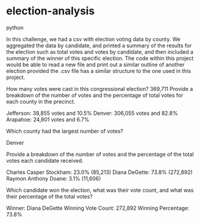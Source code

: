 # election-analysis
python

In this challenge, we had a csv with election voting data by county.  We aggregated the data by candidate, and printed a summary of the results for the election such as total votes and votes by candidate, and then included a summary of the winner of this specific election.  The code within this project would be able to read a new file and print out a similar outline of another election provided the .csv file has a similar structure to the one used in this project.  

How many votes were cast in this congressional election? 369,711
Provide a breakdown of the number of votes and the percentage of total votes for each county in the precinct.

Jefferson: 38,855 votes and 10.5%
Denver: 306,055 votes and 82.8%
Arapahoe: 24,801 votes and 6.7%


Which county had the largest number of votes?

Denver

Provide a breakdown of the number of votes and the percentage of the total votes each candidate received.

Charles Casper Stockham: 23.0% (85,213)
Diana DeGette: 73.8% (272,892)
Raymon Anthony Doane: 3.1% (11,606)

Which candidate won the election, what was their vote count, and what was their percentage of the total votes?

Winner: Diana DeGette
Winning Vote Count: 272,892
Winning Percentage: 73.8%
